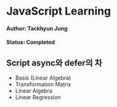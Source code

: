 # JavaScript Learning

#### Author: Tackhyun Jung

#### Status: Completed

## Script async와 defer의 차

* Basis (Linear Algebra)
* Transformation Matrix
* Linear Algebra
* Linear Regression

